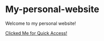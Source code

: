 # My-personal-website
Welcome to my personal website!

[Clicked Me for Quick Access!](https://yongxi.netlify.app/)
